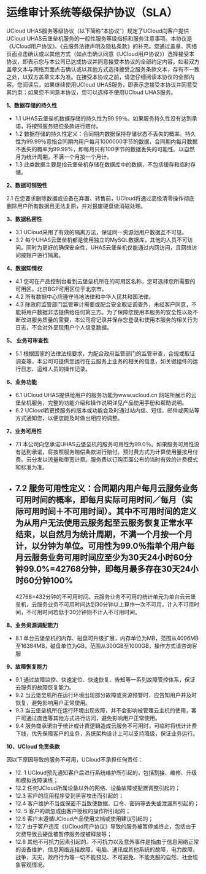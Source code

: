 

# 运维审计系统等级保护协议（SLA）

UCloud UHAS服务等级协议（以下简称“本协议”）规定了UCloud向客户提供UCloud
UHAS云堡垒机服务的一般性服务等级指标和服务注意事项。本协议是《UCloud用户协议》、《云服务法律声明及隐私条款》的补充。您通过盖章、网络页面点击确认或以其他方式（如点击确认同意《UCloud用户协议》）选择接受本协议，即表示您与本公司已达成协议并同意接受本协议的全部约定内容。如若双方盖章文本与网络页面点击确认或以其他方式选择接受之服务条款文本，存有不一致之处，以双方盖章文本为准。在接受本协议之前，请您仔细阅读本协议的全部内容。您阅读后，如果继续使用UCloud
UHAS服务，即表示您接受本协议并同意受其约束；如果您不同意本协议，您可以选择不使用UCloud UHAS服务。

**1、数据存储的持久性**

  - 1.1 UHAS云堡垒机数据存储的持久性为99.99％。如果服务持久性没有达到承诺，将按照服务赔偿条款进行赔付。
  - 1.2
    数据存储的持久性定义：合同期内数据保持存储状态不丢失的概率。持久性为99.99％意指合同期内用户每月1000000字节的数据，合同期内每月数据不丢失的概率为99.99%，即每月只有100字节的数据丢失的可能性。以自然月为统计周期，不满一个月按一个月计。
  - 1.3 此类数据主要是指云堡垒机存储在数据库中的数据，不包括缓存和临时存储。

**2、数据可销毁性**

2.1 在您要求删除数据或设备在弃置、转售前，UCloud将通过高级清零操作彻底删除用户所有数据且无法复原，并对报废硬盘做消磁处理。

**3、数据私密性**

  - 3.1 UCloud采用了有效的隔离方法，保证同一资源池用户数据互不可见。
  - 3.2
    每个UHAS云堡垒机都是使用独立的MySQL数据库，其他的人员不可访问。同时为更好的确保安全性，UHAS云堡垒机仅能通过内网访问，且网络访问按账户进行隔离。

**4、数据知情权**

  - 4.1 您可在产品控制台看到云堡垒机所在的可用区名称，您可选择您所需要的可用区。北京BGP可用区位于北京市。
  - 4.2 所有数据中心应遵守当地法律和中华人民共和国法律。
  - 4.3
    除政府监管部门监管审计需要或配合安全取证调查外，未经客户同意，不能将用户数据非法提供给任何第三方。为了保障您使用本服务的安全性以及不断改进服务质量的需要，本公司将记录并保存您登录和使用本服务的相关行为日志，不会对外呈现用户个人信息数据。

**5、 业务可审查性**

  - 5.1
    根据国家的法律法规要求，为配合政府监管部门的监管审查，合规或取证调查等，本公司可提供您运行在云服务上业务的相关的信息，如关键组件的运行日志、运维人员的操作记录。

**6、业务功能**

  - 6.1 UCloud
    UHAS提供给用户的服务功能为www.ucloud.cn 网站所展示的云堡垒机服务，完整的功能介绍和操作说明详见产品使用手册和帮助说明。
  - 6.2 UCloud若更换服务的版本或功能会及时通过站内信、短信、邮件或网站等方式通知您，以便您能及时做出相应的调整。

**7、业务可用性**

  - 7.1
    本公司向您承诺UHAS云堡垒机的服务可用性为99.0％。如果服务可用性没有达到承诺，将按照服务赔偿条款进行赔付。预付费方式为计算使用量按月付费。云分发以流量和带宽计费。服务费以订购页面公布的当时有效的计费模式和标准为准。
  - 7.2
    服务可用性定义：合同期内用户每月云服务业务可用时间的概率，即每月实际可用时间／每月（实际可用时间＋不可用时间）。其中不可用时间的定义为从用户无法使用云服务起至云服务恢复正常水平结束，以自然月为统计周期，不满一个月按一个月计，以分钟为单位。可用性为99.0％指单个用户每月云服务业务可用时间应至少为30天24小时60分钟99.0%=42768分钟，即每月最多存在30天24小时60分钟100%
    -
    42768=432分钟的不可用时间。云服务业务不可用的统计单元为单台云云堡垒机，云服务业务不可用时间达到30分钟以上算作一次不可用，计入不可用时间，不可用时间若低于30分钟则不计入不可用时间。

**8、业务资源调配能力**

  - 8.1
    单台云堡垒机的内存、磁盘可升级扩展，内存单位为MB，范围从4096MB至16384MB，磁盘单位为GB，范围从300GB至1000GB，操作方式请咨询客服

**9、故障恢复能力**

  - 9.1 通过故障监控、快速定位、快速恢复、告知等一系列故障管控体系，保证云服务的故障恢复能力。
  - 9.2 当云堡垒机所在运行环境出现部分故障或资源预警时，应告知用户并及时恢复，避免影响用户正常使用。
  - 9.3 当云堡垒机所在运行环境出现故障，并不会影响被管理云主机的使用，客户可通过直连等其他方式进行访问，避免影响用户正常使用。
  - 9.4
    服务商承诺由于统计或计费逻辑造成云服务不可用时，可临时将统计计费下线，优先保障客户的业务，系统架构设计上可以支持降级，保证业务运行。

**10、UCloud 免责条款**

<span class="underline">因以下原因导致的服务不可用，UCloud不承担任何责任：</span>

  - 12\. 1 UCloud预先通知客户后进行系统维护所引起的，包括割接、维修、升级和模拟故障演练；
  - 12.2 任何UCloud所属设备以外的网络、设备故障或配置调整引起的；
  - 12.3 客户的应用程序受到黑客攻击而引起的；
  - 12.4 客户维护不当或保密不当致使数据、口令、密码等丢失或泄漏所引起的；
  - 12\. 5 客户的疏忽或由客户授权的操作所引起的；
  - 12.6 客户未遵循UCloud产品使用文档或使用建议引起的；
  - 12.7 由于客户违反《UCloud用户协议》导致的服务被暂停或终止，包括由于欠费导致云硬盘被暂停服务或被释放等；
  - 12.8
    其他不可抗力因素引起的。不可抗力以及意外事件是指由于信息网络正常的设备维护，信息网络连接故障，电脑、通讯或其他系统的故障，电力故障，战争，天灾，政府行为等一切不能预见、不可避免、不能克服的自然、社会现象客观情况。
